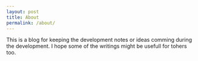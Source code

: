 ```yaml
---
layout: post
title: About
permalink: /about/
---
```


This is a blog for keeping the development notes or ideas comming during the development. I hope some of the writings might be usefull for tohers too.
